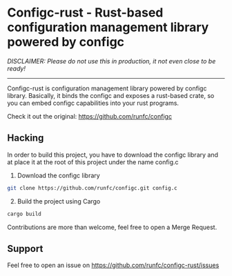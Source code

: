 # Configc-rust - Rust-based configuration management library powered by configc

*DISCLAIMER: Please do not use this in production, it not even close to be ready!*

----

Configc-rust is configuration management library powered by configc library. Basically, it binds the configc and exposes
a rust-based crate, so you can embed configc capabilities into your rust programs.

Check it out the original: https://github.com/runfc/configc

## Hacking

In order to build this project, you have to download the configc library and at place it at the root of this project
under the name config.c

1. Download the configc library

```bash
git clone https://github.com/runfc/configc.git config.c
```

2. Build the project using Cargo

```bash
cargo build
```

Contributions are more than welcome, feel free to open a Merge Request.

## Support

Feel free to open an issue on https://github.com/runfc/configc-rust/issues
